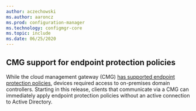 ```yaml
---
author: aczechowski
ms.author: aaroncz
ms.prod: configuration-manager
ms.technology: configmgr-core
ms.topic: include
ms.date: 06/25/2020
---
```


## <a name="bkmk_epcmg"></a> CMG support for endpoint protection policies

<!--4773948-->

While the cloud management gateway (CMG) [has supported endpoint protection policies](../../../../clients/manage/cmg/plan-cloud-management-gateway.md#bkmk_note1), devices required access to on-premises domain controllers.<!-- 4350561 --> Starting in this release, clients that communicate via a CMG can immediately apply endpoint protection policies without an active connection to Active Directory.
